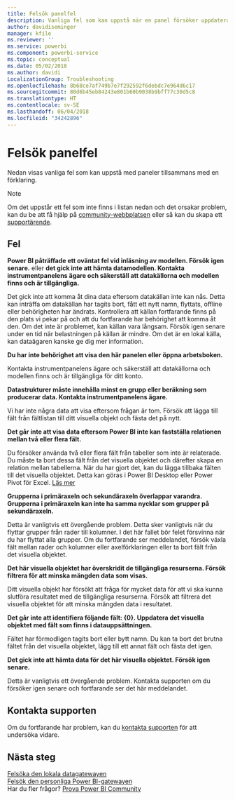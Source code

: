 ```yaml
---
title: Felsök panelfel
description: Vanliga fel som kan uppstå när en panel försöker uppdatera
author: davidiseminger
manager: kfile
ms.reviewer: ''
ms.service: powerbi
ms.component: powerbi-service
ms.topic: conceptual
ms.date: 05/02/2018
ms.author: davidi
LocalizationGroup: Troubleshooting
ms.openlocfilehash: 8b68ce7af749b7e7f292592f6debdc7e964d6c17
ms.sourcegitcommit: 80d6b45eb84243e801b60b9038b9bff77c30d5c8
ms.translationtype: HT
ms.contentlocale: sv-SE
ms.lasthandoff: 06/04/2018
ms.locfileid: "34242896"
---
```

# <a name="troubleshooting-tile-errors"></a>Felsök panelfel
Nedan visas vanliga fel som kan uppstå med paneler tillsammans med en förklaring.

> [!NOTE]
> Om det uppstår ett fel som inte finns i listan nedan och det orsakar problem, kan du be att få hjälp på [community-webbplatsen](http://community.powerbi.com/) eller så kan du skapa ett [supportärende](https://powerbi.microsoft.com/support/).
> 
> 

## <a name="errors"></a>Fel
**Power BI påträffade ett oväntat fel vid inläsning av modellen. Försök igen senare.**
eller **det gick inte att hämta datamodellen. Kontakta instrumentpanelens ägare och säkerställ att datakällorna och modellen finns och är tillgängliga.**

Det gick inte att komma åt dina data eftersom datakällan inte kan nås. Detta kan inträffa om datakällan har tagits bort, fått ett nytt namn, flyttats, offline eller behörigheten har ändrats. Kontrollera att källan fortfarande finns på den plats vi pekar på och att du fortfarande har behörighet att komma åt den. Om det inte är problemet, kan källan vara långsam. Försök igen senare under en tid när belastningen på källan är mindre. Om det är en lokal källa, kan dataägaren kanske ge dig mer information.

**Du har inte behörighet att visa den här panelen eller öppna arbetsboken.**

Kontakta instrumentpanelens ägare och säkerställ att datakällorna och modellen finns och är tillgängliga för ditt konto.

**Datastrukturer måste innehålla minst en grupp eller beräkning som producerar data. Kontakta instrumentpanelens ägare.**

Vi har inte några data att visa eftersom frågan är tom. Försök att lägga till fält från fältlistan till ditt visuella objekt och fästa det på nytt.

**Det går inte att visa data eftersom Power BI inte kan fastställa relationen mellan två eller flera fält.**

Du försöker använda två eller flera fält från tabeller som inte är relaterade. Du måste ta bort dessa fält från det visuella objektet och därefter skapa en relation mellan tabellerna. När du har gjort det, kan du lägga tillbaka fälten till det visuella objektet. Detta kan göras i Power BI Desktop eller Power Pivot för Excel. [Läs mer](desktop-create-and-manage-relationships.md)

**Grupperna i primäraxeln och sekundäraxeln överlappar varandra. Grupperna i primäraxeln kan inte ha samma nycklar som grupper på sekundäraxeln.**

Detta är vanligtvis ett övergående problem. Detta sker vanligtvis när du flyttar grupper från rader till kolumner. I det här fallet bör felet försvinna när du har flyttat alla grupper. Om du fortfarande ser meddelandet, försök växla fält mellan rader och kolumner eller axelförklaringen eller ta bort fält från det visuella objektet.  

**Det här visuella objektet har överskridit de tillgängliga resurserna. Försök filtrera för att minska mängden data som visas.**

Ditt visuella objekt har försökt att fråga för mycket data för att vi ska kunna slutföra resultatet med de tillgängliga resurserna. Försök att filtrera det visuella objektet för att minska mängden data i resultatet.

**Det går inte att identifiera följande fält: {0}. Uppdatera det visuella objektet med fält som finns i datauppsättningen.**

Fältet har förmodligen tagits bort eller bytt namn. Du kan ta bort det brutna fältet från det visuella objektet, lägg till ett annat fält och fästa det igen.

**Det gick inte att hämta data för det här visuella objektet. Försök igen senare.**

Detta är vanligtvis ett övergående problem. Kontakta supporten om du försöker igen senare och fortfarande ser det här meddelandet.

## <a name="contact-support"></a>Kontakta supporten
Om du fortfarande har problem, kan du [kontakta supporten](https://support.powerbi.com) för att undersöka vidare.

## <a name="next-steps"></a>Nästa steg
[Felsöka den lokala datagatewayen](service-gateway-onprem-tshoot.md)  
[Felsök den personliga Power BI-gatewayen](service-admin-troubleshooting-power-bi-personal-gateway.md)  
Har du fler frågor? [Prova Power BI Community](http://community.powerbi.com/)

